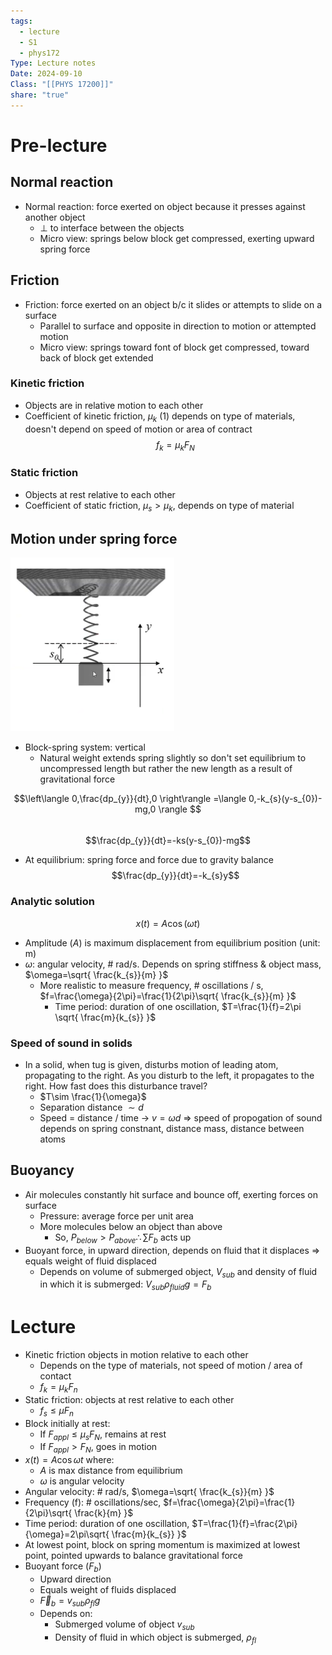 ```yaml
---
tags:
  - lecture
  - S1
  - phys172
Type: Lecture notes
Date: 2024-09-10
Class: "[[PHYS 17200]]"
share: "true"
---
```

# Pre-lecture  
## Normal reaction  
- Normal reaction: force exerted on object because it presses against another object  
	- $\perp$ to interface between the objects  
	- Micro view: springs below block get compressed, exerting upward spring force  
## Friction  
- Friction: force exerted on an object b/c it slides or attempts to slide on a surface  
	- Parallel to surface and opposite in direction to motion or attempted motion  
	- Micro view: springs toward font of block get compressed, toward back of block get extended   
### Kinetic friction  
- Objects are in relative motion to each other  
- Coefficient of kinetic friction, $\mu_{k}$ (1) depends on type of materials, doesn't depend on speed of motion or area of contract  
$$f_{k}=\mu _{k}F_{N}$$  
### Static friction  
- Objects at rest relative to each other   
- Coefficient of static friction, $\mu_{s}>\mu_{k}$, depends on type of material  
## Motion under spring force   
![right|200](./Pasted%20image%2020240910133824.png)  
  
- Block-spring system: vertical  
	- Natural weight extends spring slightly so don't set equilibrium to uncompressed length but rather the new length as a result of gravitational force  
  
$$\left\langle  0,\frac{dp_{y}}{dt},0  \right\rangle =\langle 0,-k_{s}(y-s_{0})-mg,0 \rangle $$  
$$\frac{dp_{y}}{dt}=-ks(y-s_{0})-mg$$  
- At equilibrium: spring force and force due to gravity balance  
$$\frac{dp_{y}}{dt}=-k_{s}y$$  
### Analytic solution  
$$x(t)=A\cos(\omega t)$$  
- Amplitude $(A)$ is maximum displacement from equilibrium position (unit: m)  
- $\omega:$ angular velocity, # rad/s. Depends on spring stiffness & object mass, $\omega=\sqrt{ \frac{k_{s}}{m} }$   
	- More realistic to measure frequency, # oscillations / s, $f=\frac{\omega}{2\pi}=\frac{1}{2\pi}\sqrt{ \frac{k_{s}}{m} }$  
		- Time period: duration of one oscillation, $T=\frac{1}{f}=2\pi \sqrt{ \frac{m}{k_{s}} }$  
### Speed of sound in solids   
- In a solid, when tug is given, disturbs motion of leading atom, propagating to the right. As you disturb to the left, it propagates to the right. How fast does this disturbance travel?   
	- $T\sim \frac{1}{\omega}$  
	- Separation distance $\sim d$  
	- Speed = distance / time -> $v=\omega d$ => speed of propogation of sound depends on spring constnant, distance mass, distance between atoms   
## Buoyancy  
- Air molecules constantly hit surface and bounce off, exerting forces on surface  
	- Pressure: average force per unit area   
	- More molecules below an object than above  
		- So, $P_{below}>P_{above} \therefore\sum F_{b}\text{ acts~up}$  
- Buoyant force, in upward direction, depends on fluid that it displaces => equals weight of fluid displaced  
	- Depends on volume of submerged object, $V_{sub}$ and density of fluid in which it is submerged: $V_{sub}\rho_{fluid}g=F_{b}$  
# Lecture   
- Kinetic friction objects in motion relative to each other   
	- Depends on the type of materials, not speed of motion / area of contact  
	- $f_{k}=\mu_{k}F_{n}$  
- Static friction: objects at rest relative to each other  
	- $f_{s}\leq \mu F_{n}$  
- Block initially at rest:  
	- If $F_{appl}\leq \mu_{s}F_{N},$ remains at rest  
	- If $F_{appl}>F_{N}$, goes in motion  
- $x(t)=A\cos \omega t$ where:  
	- $A$ is max distance from equilibrium  
	- $\omega$ is angular velocity  
- Angular velocity: # rad/s, $\omega=\sqrt{ \frac{k_{s}}{m} }$  
- Frequency (f): # oscillations/sec, $f=\frac{\omega}{2\pi}=\frac{1}{2\pi}\sqrt{ \frac{k}{m} }$  
- Time period: duration of one oscillation, $T=\frac{1}{f}=\frac{2\pi}{\omega}=2\pi\sqrt{ \frac{m}{k_{s}} }$  
- At lowest point, block on spring momentum is maximized at lowest point, pointed upwards to balance gravitational force  
- Buoyant force ($F_{b}$)  
	- Upward direction  
	- Equals weight of fluids displaced  
	- $\vec{F}_{b}=v_{sub}\rho_{fl}g$  
	- Depends on:  
		- Submerged volume of object $v_{sub}$  
		- Density of fluid in which object is submerged, $\rho_{fl}$